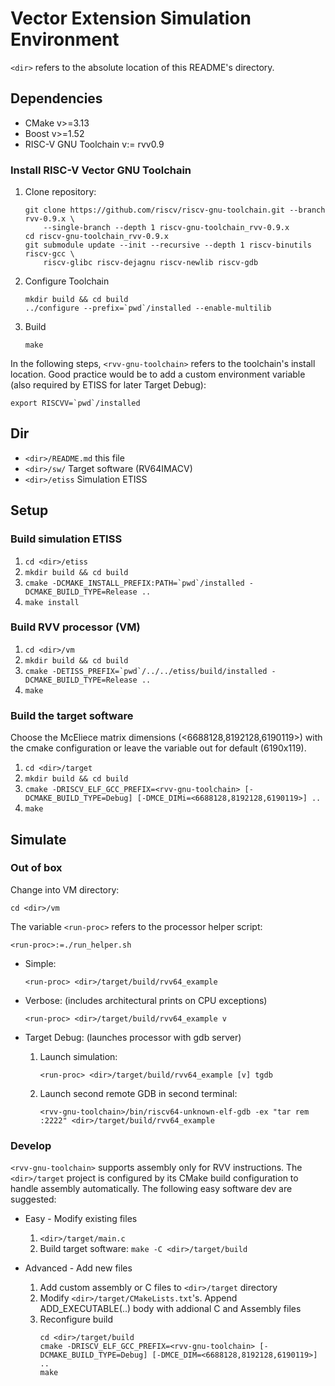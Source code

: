 # Vector Extension Simulation Environment

`<dir>` refers to the absolute location of this README's directory.

## Dependencies

- CMake v>=3.13
- Boost v>=1.52
- RISC-V GNU Toolchain v:= rvv0.9

### Install RISC-V Vector GNU Toolchain

1. Clone repository:   

	```
	git clone https://github.com/riscv/riscv-gnu-toolchain.git --branch rvv-0.9.x \
		--single-branch --depth 1 riscv-gnu-toolchain_rvv-0.9.x
	cd riscv-gnu-toolchain_rvv-0.9.x
	git submodule update --init --recursive --depth 1 riscv-binutils riscv-gcc \
		riscv-glibc riscv-dejagnu riscv-newlib riscv-gdb
	```

2. Configure Toolchain

	```
	mkdir build && cd build
	../configure --prefix=`pwd`/installed --enable-multilib
	```

3. Build

	```
	make
	```

In the following steps, `<rvv-gnu-toolchain>` refers to the toolchain's install location. Good practice would be to add a custom environment variable (also required by ETISS for later Target Debug):

```
export RISCVV=`pwd`/installed
```

## Dir

- `<dir>/README.md` this file
- `<dir>/sw/` Target software (RV64IMACV)
- `<dir>/etiss` Simulation ETISS 

## Setup

### Build simulation ETISS

1. `cd <dir>/etiss`
2. `mkdir build && cd build`
3. ```cmake -DCMAKE_INSTALL_PREFIX:PATH=`pwd`/installed -DCMAKE_BUILD_TYPE=Release ..```
4. `make install`

### Build RVV processor (VM)

1. `cd <dir>/vm`
2. `mkdir build && cd build`
3. ```cmake -DETISS_PREFIX=`pwd`/../../etiss/build/installed -DCMAKE_BUILD_TYPE=Release ..```
4. `make`

### Build the target software

Choose the McEliece matrix dimensions (<6688128,8192128,6190119>) with the cmake configuration or leave the variable out for default (6190x119).

1. `cd <dir>/target`
2. `mkdir build && cd build`
3. `cmake -DRISCV_ELF_GCC_PREFIX=<rvv-gnu-toolchain> [-DCMAKE_BUILD_TYPE=Debug] [-DMCE_DIMi=<6688128,8192128,6190119>] ..`
4. `make`

## Simulate

### Out of box

Change into VM directory:

```
cd <dir>/vm
```

The variable `<run-proc>` refers to the processor helper script:

```
<run-proc>:=./run_helper.sh
```

- Simple: 

	`<run-proc> <dir>/target/build/rvv64_example`	

- Verbose: (includes architectural prints on CPU exceptions)

	`<run-proc> <dir>/target/build/rvv64_example v`

- Target Debug: (launches processor with gdb server)

	1. Launch simulation:

		`<run-proc> <dir>/target/build/rvv64_example [v] tgdb`

	2. Launch second remote GDB in second terminal:

		`<rvv-gnu-toolchain>/bin/riscv64-unknown-elf-gdb -ex "tar rem :2222" <dir>/target/build/rvv64_example`


### Develop

`<rvv-gnu-toolchain>` supports assembly only for RVV instructions. The `<dir>/target` project is configured by its CMake build configuration to handle assembly automatically. The following easy software dev are suggested:

- Easy - Modify existing files 
	1. `<dir>/target/main.c`
	2. Build target software:
		`make -C <dir>/target/build`

- Advanced - Add new files
	1. Add custom assembly or C files to `<dir>/target` directory
	2. Modify `<dir>/target/CMakeLists.txt`'s. Append  ADD\_EXECUTABLE(..) body with addional C and Assembly files
	3. Reconfigure build
		```
		cd <dir>/target/build
		cmake -DRISCV_ELF_GCC_PREFIX=<rvv-gnu-toolchain> [-DCMAKE_BUILD_TYPE=Debug] [-DMCE_DIM=<6688128,8192128,6190119>] ..
		make 
		```

